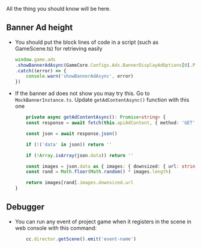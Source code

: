All the thing you should know will be here.
## Banner Ad height
- You should put the block lines of code in a script (such as GameScene.ts) for retrieving easily
    ```ts
    window.game.ads
    .showBannerAdAsync(GameCore.Configs.Ads.BannerDisplayAdOptions[0].PlacementId)
    .catch((error) => {
        console.warn('showBannerAdAsync', error)
    }) 
    ``` 
- If the banner ad does not show you may try this. Go to `MockBannerInstance.ts`. Update `getAdContentAsync()` function with this one
    ```ts
        private async getAdContentAsync(): Promise<string> {
        const response = await fetch(this.apiAdContent, { method: 'GET' })
 
        const json = await response.json()
 
        if (!('data' in json)) return ''
 
        if (!Array.isArray(json.data)) return ''
 
        const images = json.data as { images: { downsized: { url: string } } }[]
        const rand = Math.floor(Math.random() * images.length)
 
        return images[rand].images.downsized.url
    }
    ```
## Debugger
- You can run any event of project game when it registers in the scene in web console with this command: 
    ``` ts
        cc.director.getScene().emit('event-name')
    ```